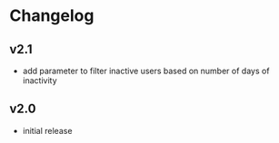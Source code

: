 # Changelog

## v2.1

- add parameter to filter inactive users based on number of days of inactivity

## v2.0

- initial release